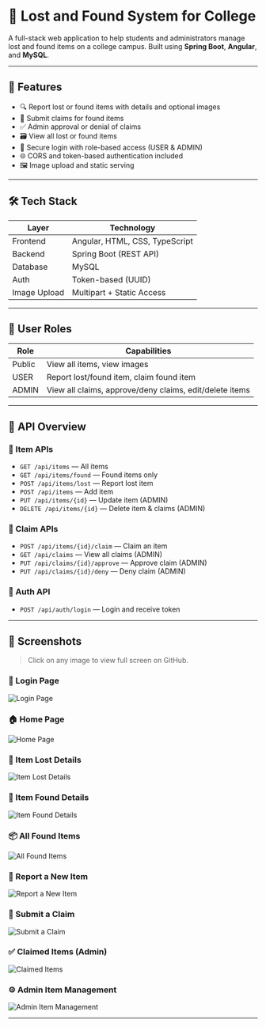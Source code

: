# 🎒 Lost and Found System for College

A full-stack web application to help students and administrators manage lost and found items on a college campus. Built using **Spring Boot**, **Angular**, and **MySQL**.

---

## 🚀 Features

* 🔍 Report lost or found items with details and optional images  
* 🧾 Submit claims for found items  
* ✅ Admin approval or denial of claims  
* 🗃️ View all lost or found items  
* 🔐 Secure login with role-based access (USER & ADMIN)  
* 🌐 CORS and token-based authentication included  
* 🖼️ Image upload and static serving  

---

## 🛠️ Tech Stack

| Layer        | Technology                     |
| ------------ | ------------------------------ |
| Frontend     | Angular, HTML, CSS, TypeScript |
| Backend      | Spring Boot (REST API)         |
| Database     | MySQL                          |
| Auth         | Token-based (UUID)             |
| Image Upload | Multipart + Static Access      |

---

## 👤 User Roles

| Role   | Capabilities                                            |
| ------ | ------------------------------------------------------- |
| Public | View all items, view images                             |
| USER   | Report lost/found item, claim found item                |
| ADMIN  | View all claims, approve/deny claims, edit/delete items |

---

## 🧪 API Overview

### 🔹 Item APIs

* `GET /api/items` — All items  
* `GET /api/items/found` — Found items only  
* `POST /api/items/lost` — Report lost item  
* `POST /api/items` — Add item  
* `PUT /api/items/{id}` — Update item (ADMIN)  
* `DELETE /api/items/{id}` — Delete item & claims (ADMIN)  

### 🔹 Claim APIs

* `POST /api/items/{id}/claim` — Claim an item  
* `GET /api/claims` — View all claims (ADMIN)  
* `PUT /api/claims/{id}/approve` — Approve claim (ADMIN)  
* `PUT /api/claims/{id}/deny` — Deny claim (ADMIN)  

### 🔹 Auth API

* `POST /api/auth/login` — Login and receive token  

---

## 📸 Screenshots

> Click on any image to view full screen on GitHub.

### 🔐 Login Page

![Login Page](https://github.com/nazeer-shaik-01/Lost-and-Found-System-for-College/blob/main/Login-Page.png?raw=true)

### 🏠 Home Page

![Home Page](https://github.com/nazeer-shaik-01/Lost-and-Found-System-for-College/blob/main/Home%20Page.png?raw=true)

### 🧾 Item Lost Details

![Item Lost Details](https://github.com/nazeer-shaik-01/Lost-and-Found-System-for-College/blob/main/Item%20Lost%20Details.png?raw=true)

### 🧳 Item Found Details

![Item Found Details](https://github.com/nazeer-shaik-01/Lost-and-Found-System-for-College/blob/main/Item%20Found%20Details.png?raw=true)

### 📦 All Found Items

![All Found Items](https://github.com/nazeer-shaik-01/Lost-and-Found-System-for-College/blob/main/All%20Found%20Items.png?raw=true)

### 🧾 Report a New Item

![Report a New Item](https://github.com/nazeer-shaik-01/Lost-and-Found-System-for-College/blob/main/Report%20a%20New%20Item.png?raw=true)

### 📝 Submit a Claim

![Submit a Claim](https://github.com/nazeer-shaik-01/Lost-and-Found-System-for-College/blob/main/Submit%20a%20Claim.png?raw=true)

### ✅ Claimed Items (Admin)

![Claimed Items](https://github.com/nazeer-shaik-01/Lost-and-Found-System-for-College/blob/main/Claimed%20Items.png?raw=true)

### ⚙️ Admin Item Management

![Admin Item Management](https://github.com/nazeer-shaik-01/Lost-and-Found-System-for-College/blob/main/Admin%20Item%20Management.png?raw=true)

---


